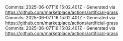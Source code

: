 Commits: 2025-06-07T16:15:02.401Z - Generated via https://github.com/marketplace/actions/artificial-grass
<br>
Commits: 2025-06-07T16:15:02.401Z - Generated via https://github.com/marketplace/actions/artificial-grass
<br>
Commits: 2025-06-07T16:15:02.401Z - Generated via https://github.com/marketplace/actions/artificial-grass
<br>
